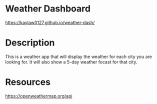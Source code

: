 # Weather Dashboard
https://kaylaw0127.github.io/weather-dash/

# Description
This is a weather app that will display the weather for each city you are looking for. It will also show a 5-day weather focast for that city. 

# Resources
https://openweathermap.org/api
